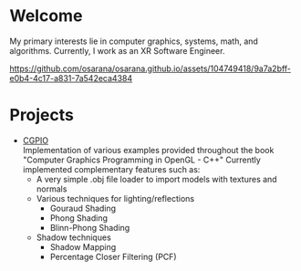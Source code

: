 # Welcome
My primary interests lie in computer graphics, systems, math, and algorithms.
Currently, I work as an XR Software Engineer.

https://github.com/osarana/osarana.github.io/assets/104749418/9a7a2bff-e0b4-4c17-a831-7a542eca4384

# Projects
* [CGPIO](https://github.com/osarana/CGPIO)<br>
Implementation of various examples provided throughout the book "Computer Graphics Programming in OpenGL - C++"
Currently implemented complementary features such as:
  * A very simple .obj file loader to import models with textures and normals
  * Various techniques for lighting/reflections
    * Gouraud Shading
    * Phong Shading
    * Blinn-Phong Shading  
  * Shadow techniques
    * Shadow Mapping
    * Percentage Closer Filtering (PCF)

